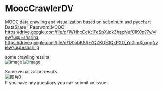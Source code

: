# MoocCrawlerDV
MOOC data crawling and visualization based on seleninum and pyechart  
DataShare | Password:MOOC  
https://drive.google.com/file/d/1WHhcCeKclFeSpXJqk3hacMefClK0o97v/view?usp=sharing, https://drive.google.com/file/d/1z0obKSREZQZKDE3QkPXD_Yn0ImXupgqf/view?usp=sharing 

some crawling results  
![image](https://github.com/UMR-kira/MoocCrawlerDV/assets/113828450/52a6e060-806c-4151-bdc8-7a8cb693d732)
![image](https://github.com/UMR-kira/MoocCrawlerDV/assets/113828450/bbd3be6f-df93-4687-afe1-759d51ff5e96)  

Some visualization results  
![图片0](https://github.com/UMR-kira/MoocCrawlerDV/assets/113828450/9392dfc3-fa53-4425-8c23-33b62c0eed69)  
If you have any questions you can submit an issue
